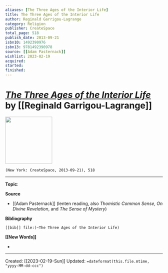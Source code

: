 ```yaml
---
aliases: [The Three Ages of the Interior Life]
title: The Three Ages of the Interior Life
author: Reginald Garrigou-Lagrange
category: Religion
publisher: CreateSpace
total_page: 518
publish_date: 2013-09-21
isbn10: 1492390976
isbn13: 9781492390978
source: [[Adam Pasternack]]
wishlist: 2023-02-19
acquired: 
started: 
finished: 
---
```

# *[The Three Ages of the Interior Life]()* by [[Reginald Garrigou-Lagrange]]

<img src="http://books.google.com/books/content?id=4qWEngEACAAJ&printsec=frontcover&img=1&zoom=1&source=gbs_api" width=150>

`(New York: CreateSpace, 2013-09-21), 518`



--- 
**Topic**: 

**Source**
- [[Adam Pasternack]] (lenten reading, also *Thomistic Common Sense*, *On Divine Revelation*, and *The Sense of Mystery*)

**Bibliography**

```query
[[bib]] file:(~The Three Ages of the Interior Life)
```
 

**[[New Words]]**

- 

---
Created: [[2023-02-19-Sun]]
Updated: `=dateformat(this.file.mtime, "yyyy-MM-dd-ccc")`